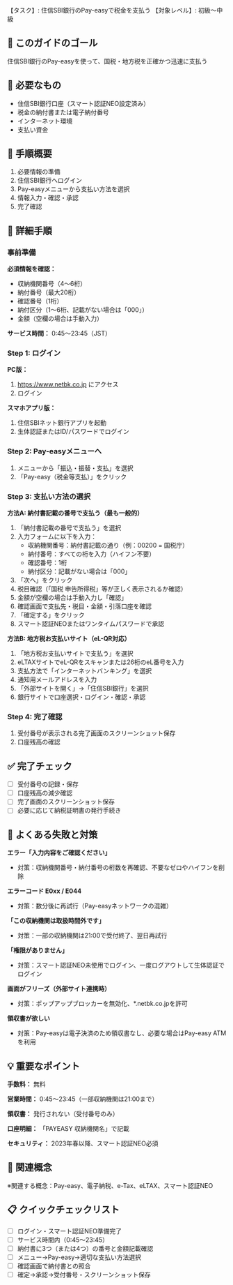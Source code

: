 【タスク】: 住信SBI銀行のPay-easyで税金を支払う
【対象レベル】: 初級〜中級

## 🎯 このガイドのゴール
住信SBI銀行のPay-easyを使って、国税・地方税を正確かつ迅速に支払う

## 🧰 必要なもの
- 住信SBI銀行口座（スマート認証NEO設定済み）
- 税金の納付書または電子納付番号
- インターネット環境
- 支払い資金

## 📝 手順概要
1. 必要情報の準備
2. 住信SBI銀行へログイン
3. Pay-easyメニューから支払い方法を選択
4. 情報入力・確認・承認
5. 完了確認

## 🔧 詳細手順

### 事前準備
**必須情報を確認：**
- 収納機関番号（4〜6桁）
- 納付番号（最大20桁）
- 確認番号（1桁）
- 納付区分（1〜6桁、記載がない場合は「000」）
- 金額（空欄の場合は手動入力）

**サービス時間：** 0:45〜23:45（JST）

### Step 1: ログイン
**PC版：**
1. https://www.netbk.co.jp にアクセス
2. ログイン

**スマホアプリ版：**
1. 住信SBIネット銀行アプリを起動
2. 生体認証またはID/パスワードでログイン

### Step 2: Pay-easyメニューへ
1. メニューから「振込・振替・支払」を選択
2. 「Pay-easy（税金等支払）」をクリック

### Step 3: 支払い方法の選択

**方法A: 納付書記載の番号で支払う（最も一般的）**

1. 「納付書記載の番号で支払う」を選択
2. 入力フォームに以下を入力：
   - 収納機関番号：納付書記載の通り（例：00200 = 国税庁）
   - 納付番号：すべての桁を入力（ハイフン不要）
   - 確認番号：1桁
   - 納付区分：記載がない場合は「000」
3. 「次へ」をクリック
4. 税目確認（「国税 申告所得税」等が正しく表示されるか確認）
5. 金額が空欄の場合は手動入力し「確認」
6. 確認画面で支払先・税目・金額・引落口座を確認
7. 「確定する」をクリック
8. スマート認証NEOまたはワンタイムパスワードで承認

**方法B: 地方税お支払いサイト（eL-QR対応）**

1. 「地方税お支払いサイトで支払う」を選択
2. eLTAXサイトでeL-QRをスキャンまたは26桁のeL番号を入力
3. 支払方法で「インターネットバンキング」を選択
4. 通知用メールアドレスを入力
5. 「外部サイトを開く」→「住信SBI銀行」を選択
6. 銀行サイトで口座選択・ログイン・確認・承認

### Step 4: 完了確認
1. 受付番号が表示される完了画面のスクリーンショット保存
2. 口座残高の確認

## ✅ 完了チェック
- [ ] 受付番号の記録・保存
- [ ] 口座残高の減少確認
- [ ] 完了画面のスクリーンショット保存
- [ ] 必要に応じて納税証明書の発行手続き

## 🚨 よくある失敗と対策

**エラー「入力内容をご確認ください」**
- 対策：収納機関番号・納付番号の桁数を再確認、不要なゼロやハイフンを削除

**エラーコード E0xx / E044**
- 対策：数分後に再試行（Pay-easyネットワークの混雑）

**「この収納機関は取扱時間外です」**
- 対策：一部の収納機関は21:00で受付終了、翌日再試行

**「権限がありません」**
- 対策：スマート認証NEO未使用でログイン、一度ログアウトして生体認証でログイン

**画面がフリーズ（外部サイト連携時）**
- 対策：ポップアップブロッカーを無効化、*.netbk.co.jpを許可

**領収書が欲しい**
- 対策：Pay-easyは電子決済のため領収書なし、必要な場合はPay-easy ATMを利用

## 💡 重要なポイント

**手数料：** 無料

**営業時間：** 0:45〜23:45（一部収納機関は21:00まで）

**領収書：** 発行されない（受付番号のみ）

**口座明細：** 「PAYEASY 収納機関名」で記載

**セキュリティ：** 2023年春以降、スマート認証NEO必須

## 🔄 関連概念
※関連する概念：Pay-easy、電子納税、e-Tax、eLTAX、スマート認証NEO

## 📋 クイックチェックリスト
- [ ] ログイン・スマート認証NEO準備完了
- [ ] サービス時間内（0:45〜23:45）
- [ ] 納付書に3つ（または4つ）の番号と金額記載確認
- [ ] メニュー→Pay-easy→適切な支払い方法選択
- [ ] 確認画面で納付書との照合
- [ ] 確定→承認→受付番号・スクリーンショット保存